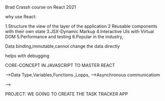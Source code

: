 Brad Crassh course on React 2021

why use React:

1.Structure the view of the layer of the application
2 Reusable components with their own state
3.JSX-Dynamic Markup
4.Interactive UIs with Virtual DOM
5.Performance and testing
6.Popular in the industry,


Data binding,immutable,cannot change the data directly

helps with debugging 

CORE-CONCEPT IN JAVASCRIPT TO MASTER REACT

-->Data Type,Variables,Functions ,Lopps,
-->Asynchronous communicatiom

-->

PROJECT: WE GOING TO CREATE THE TASK TRACKER APP


